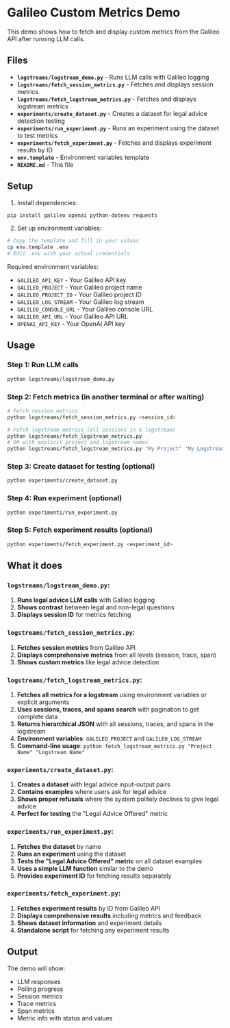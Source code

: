 # Galileo Custom Metrics Demo

This demo shows how to fetch and display custom metrics from the Galileo API after running LLM calls.

## Files

- **`logstreams/logstream_demo.py`** - Runs LLM calls with Galileo logging
- **`logstreams/fetch_session_metrics.py`** - Fetches and displays session metrics
- **`logstreams/fetch_logstream_metrics.py`** - Fetches and displays logstream metrics
- **`experiments/create_dataset.py`** - Creates a dataset for legal advice detection testing
- **`experiments/run_experiment.py`** - Runs an experiment using the dataset to test metrics
- **`experiments/fetch_experiment.py`** - Fetches and displays experiment results by ID
- **`env.template`** - Environment variables template
- **`README.md`** - This file

## Setup

1. Install dependencies:
```bash
pip install galileo openai python-dotenv requests
```

2. Set up environment variables:
```bash
# Copy the template and fill in your values
cp env.template .env
# Edit .env with your actual credentials
```

Required environment variables:
- `GALILEO_API_KEY` - Your Galileo API key
- `GALILEO_PROJECT` - Your Galileo project name
- `GALILEO_PROJECT_ID` - Your Galileo project ID
- `GALILEO_LOG_STREAM` - Your Galileo log stream
- `GALILEO_CONSOLE_URL` - Your Galileo console URL
- `GALILEO_API_URL` - Your Galileo API URL
- `OPENAI_API_KEY` - Your OpenAI API key

## Usage

### Step 1: Run LLM calls
```bash
python logstreams/logstream_demo.py
```

### Step 2: Fetch metrics (in another terminal or after waiting)
```bash
# Fetch session metrics
python logstreams/fetch_session_metrics.py <session_id>

# Fetch logstream metrics (all sessions in a logstream)
python logstreams/fetch_logstream_metrics.py
# OR with explicit project and logstream names
python logstreams/fetch_logstream_metrics.py "My Project" "My Logstream"
```

### Step 3: Create dataset for testing (optional)
```bash
python experiments/create_dataset.py
```

### Step 4: Run experiment (optional)
```bash
python experiments/run_experiment.py
```

### Step 5: Fetch experiment results (optional)
```bash
python experiments/fetch_experiment.py <experiment_id>
```

## What it does

### `logstreams/logstream_demo.py`:
1. **Runs legal advice LLM calls** with Galileo logging
2. **Shows contrast** between legal and non-legal questions
3. **Displays session ID** for metrics fetching

### `logstreams/fetch_session_metrics.py`:
1. **Fetches session metrics** from Galileo API
2. **Displays comprehensive metrics** from all levels (session, trace, span)
3. **Shows custom metrics** like legal advice detection

### `logstreams/fetch_logstream_metrics.py`:
1. **Fetches all metrics for a logstream** using environment variables or explicit arguments
2. **Uses sessions, traces, and spans search** with pagination to get complete data
3. **Returns hierarchical JSON** with all sessions, traces, and spans in the logstream
4. **Environment variables**: `GALILEO_PROJECT` and `GALILEO_LOG_STREAM`
5. **Command-line usage**: `python fetch_logstream_metrics.py "Project Name" "Logstream Name"`

### `experiments/create_dataset.py`:
1. **Creates a dataset** with legal advice input-output pairs
2. **Contains examples** where users ask for legal advice
3. **Shows proper refusals** where the system politely declines to give legal advice
4. **Perfect for testing** the "Legal Advice Offered" metric

### `experiments/run_experiment.py`:
1. **Fetches the dataset** by name
2. **Runs an experiment** using the dataset
3. **Tests the "Legal Advice Offered" metric** on all dataset examples
4. **Uses a simple LLM function** similar to the demo
5. **Provides experiment ID** for fetching results separately

### `experiments/fetch_experiment.py`:
1. **Fetches experiment results** by ID from Galileo API
2. **Displays comprehensive results** including metrics and feedback
3. **Shows dataset information** and experiment details
4. **Standalone script** for fetching any experiment results

## Output

The demo will show:
- LLM responses
- Polling progress
- Session metrics
- Trace metrics  
- Span metrics
- Metric info with status and values
